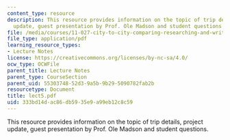 ```yaml
---
content_type: resource
description: This resource provides information on the topic of trip details, project
  update, guest presentation by Prof. Ole Madson and student questions.
file: /media/courses/11-027-city-to-city-comparing-researching-and-writing-about-cities-spring-2006/333bd14dac86db5935e9a99eb12c8c59_lect5.pdf
file_type: application/pdf
learning_resource_types:
- Lecture Notes
license: https://creativecommons.org/licenses/by-nc-sa/4.0/
ocw_type: OCWFile
parent_title: Lecture Notes
parent_type: CourseSection
parent_uid: 55303748-52d3-9a5b-9b29-5090782fab2b
resourcetype: Document
title: lect5.pdf
uid: 333bd14d-ac86-db59-35e9-a99eb12c8c59
---
```

This resource provides information on the topic of trip details, project update, guest presentation by Prof. Ole Madson and student questions.